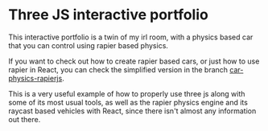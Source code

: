 # Three JS interactive portfolio

This interactive portfolio is a twin of my irl room, with a physics based car that you can control using rapier based physics.

If you want to check out how to create rapier based cars, or just how to use rapier in React, you can check the simplified version in the branch <a href="https://github.com/LoronsoDev/interactive-portfolio/tree/car-physics-rapierjs">car-physics-rapierjs</a>.

This is a very useful example of how to properly use three js along with some of its most usual tools, as well as the rapier physics engine and its raycast based vehicles with React, since there isn't almost any information out there.
